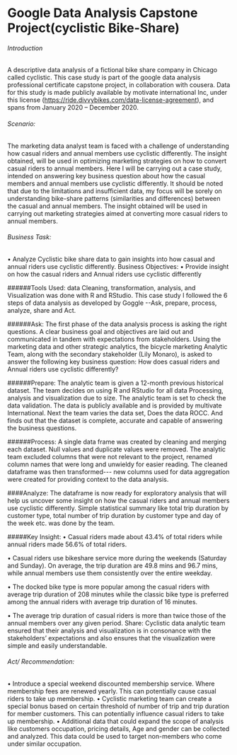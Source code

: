  # Google Data Analysis Capstone Project(cyclistic Bike-Share)


###### Introduction
A descriptive data analysis of a fictional bike share company in Chicago called cyclistic. This case study is part of the google data analysis professional certificate capstone project, in collaboration with cousera.  Data for this study is made publicly available by motivate international Inc, under this license (https://ride.divvybikes.com/data-license-agreement), and spans from January 2020 – December 2020. 


###### Scenario:
The marketing data analyst team is faced with a challenge of understanding how casual riders and annual members use cyclistic differently. The insight obtained, will be used in optimizing marketing strategies on how to convert casual riders to annual members. Here I will be carrying out a case study, intended on answering key business question about how the casual members and annual members use cyclistic differently. It should be noted that due to the limitations and insufficient data, my focus will be sorely on understanding bike-share patterns (similarities and differences) between the casual and annual members. The insight obtained will be used in carrying out marketing strategies aimed at converting more casual riders to annual members. 


###### Business Task:
•	Analyze Cyclistic bike share data to gain insights into how casual and annual riders use cyclistic differently.
Business Objectives:
•	Provide insight on how the casual riders and Annual riders use cyclistic differently

######Tools Used: data Cleaning, transformation, analysis, and Visualization was done with R and RStudio. This case study I followed the 6 steps of data analysis as developed by Goggle --Ask, prepare, process, analyze, share and Act.

######Ask:  The first phase of the data analysis process is asking the right questions. A clear business goal and objectives are laid out and communicated in tandem with expectations from stakeholders. Using the marketing data and other strategic analytics, the bicycle marketing Analytic Team, along with the secondary stakeholder (Lily Monaro), is asked to answer the following key business question:
How does casual riders and Annual riders use cyclistic differently?

######Prepare: The analytic team is given a 12-month previous historical dataset.  The team decides on using R and RStudio for all data Processing, analysis and visualization due to size.  The analytic team is set to check the data validation. The data is publicly available and is provided by multivate International. Next the team varies the data set, Does the data ROCC. And finds out that the dataset is complete, accurate and capable of answering the business questions.

######Process: A single data frame was created by cleaning and merging each dataset. Null values and duplicate values were removed. The analytic team excluded columns that were not relevant to the project, renamed column names that were long and unwieldy for easier reading. The cleaned dataframe was then transformed--- new columns used for data aggregation were created for providing context to the data analysis.

####Analyze: The dataframe is now ready for exploratory analysis that will help us uncover some insight on how the casual riders and annual members use cyclistic differently. Simple statistical summary like total trip duration by customer type, total number of trip duration by customer type and day of the week etc. was done by the team.

#####Key Insight:
•	Casual riders made about 43.4% of total riders while annual riders made 56.6% of total riders.

•	Casual riders use bikeshare service more during the weekends (Saturday and Sunday). On average, the trip duration are 49.8 mins and 96.7 mins, while annual members use them consistently over the entire weekday.

•	The docked bike type is more popular among the casual riders with average trip duration of 208 minutes while the classic bike type is preferred among the annual riders with average trip duration of 16 minutes.


•	The average trip duration of casual riders is more than twice those of the annual members over any given period.
Share: Cyclistic data analytic team ensured that their analysis and visualization is in consonance with the stakeholders’ expectations and also ensures that the visualization were simple and easily understandable.

###### Act/ Recommendation:
•	Introduce a special weekend discounted membership service. Where membership fees are renewed yearly. This can potentially cause casual riders to take up membership.
•	Cyclistic marketing team can create a special bonus based on certain threshold of number of trip and trip duration for member customers. This can potentially influence casual riders to take up membership.
•	Additional data that could expand the scope of analysis like customers occupation, pricing details, Age and gender can be collected and analyzed. This data could be used to target non-members who come under similar occupation.







